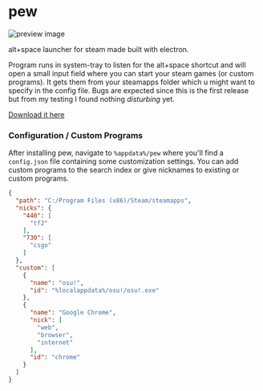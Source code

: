 # pew
![preview image](http://puu.sh/Ap75J.png)

alt+space launcher for steam made built with electron.

Program runs in system-tray to listen for the alt+space shortcut and will open a small input field where you can start your steam games (or custom programs). It gets them from your steamapps folder which u might want to specify in the config file. Bugs are expected since this is the first release but from my testing I found nothing *disturbing* yet. 

[Download it here](https://github.com/bakapear/pew/releases)

### Configuration / Custom Programs

After installing pew, navigate to `%appdata%/pew` where you'll find a `config.json` file containing some customization settings.
You can add custom programs to the search index or give nicknames to existing or custom programs.
```json
{
  "path": "C:/Program Files (x86)/Steam/steamapps",
  "nicks": {
    "440": [
      "tf2"
    ],
    "730": [
      "csgo"
    ]
  },
  "custom": [
    {
      "name": "osu!",
      "id": "%localappdata%/osu!/osu!.exe"
    },
    {
      "name": "Google Chrome",
      "nick": [
        "web",
        "browser",
        "internet"
      ],
      "id": "chrome"
    }
  ]
}
```
